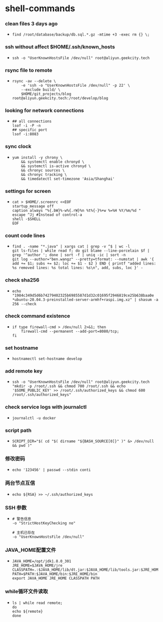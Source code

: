 # shell-commands

### clean files 3 days ago
* ```shell
  find /root/database/backup/db.sql.*.gz -mtime +3 -exec rm {} \;
  ```

### ssh without affect $HOME/.ssh/known_hosts
* ```shell
  ssh -o "UserKnownHostsFile /dev/null" root@aliyun.geekcity.tech
  ```

### rsync file to remote
* ```shell
  rsync -av --delete \
      -e 'ssh -o "UserKnownHostsFile /dev/null" -p 22' \
      --exclude build/ \
      $HOME/git_projects/blog root@aliyun.geekcity.tech:/root/develop/blog
  ```

### looking for network connections
* ```shell
  ## all connections
  lsof -i -P -n
  ## specific port
  lsof -i:8083
  ```

### sync clock
* ```shell
  yum install -y chrony \
      && systemctl enable chronyd \
      && systemctl is-active chronyd \
      && chronyc sources \
      && chronyc tracking \
      && timedatectl set-timezone 'Asia/Shanghai'
  ```

### settings for screen
* ```shell
  cat > $HOME/.screenrc <<EOF
  startup_message off
  caption always "%{.bW}%-w%{.rW}%n %t%{-}%+w %=%H %Y/%m/%d "
  escape ^Jj #Instead of control-a
  shell -$SHELL
  EOF
  ```

### count code lines
* ```shell
  find . -name "*.java" | xargs cat | grep -v ^$ | wc -l
  git ls-files | while read f; do git blame --line-porcelain $f | grep '^author '; done | sort -f | uniq -ic | sort -n
  git log --author="ben.wangz" --pretty=tformat: --numstat | awk '{ add += $1; subs += $2; loc += $1 - $2 } END { printf "added lines: %s removed lines: %s total lines: %s\n", add, subs, loc }' -
  ```

### check sha256
* ```shell
  echo "1984c349d5d6b74279402325b6985587d1d32c01695f2946819ce25b638baa0e *ubuntu-20.04.3-preinstalled-server-armhf+raspi.img.xz" | shasum -a 256 --check
  ```

### check command existence
* ```shell
  if type firewall-cmd > /dev/null 2>&1; then 
      firewall-cmd --permanent --add-port=8080/tcp; 
  fi
  ```

### set hostname
* ```shell
  hostnamectl set-hostname develop
  ```

### add remote key
* ```shell
  ssh -o "UserKnownHostsFile /dev/null" root@aliyun.geekcity.tech "mkdir -p /root/.ssh && chmod 700 /root/.ssh && echo '$SOME_PUBLIC_KEY' >> /root/.ssh/authorized_keys && chmod 600 /root/.ssh/authorized_keys"
  ```

### check service logs with journalctl
* ```shell
  journalctl -u docker
  ```

### script path
* ```shell
  SCRIPT_DIR="$( cd "$( dirname "${BASH_SOURCE[0]}" )" &> /dev/null && pwd )"
  ```

### 修改密码
* ```shell
  echo '123456' | passwd --stdin conti
  ```

### 两台节点互信
* ```shell
  echo ${RSA} >> ~/.ssh/authorized_keys
  ```

### SSH 参数
* ```shell
  # 警告信息
  -o "StrictHostKeyChecking no"
  
  # 主机已存在
  -o "UserKnownHostsFile /dev/null"
  ```

### JAVA_HOME配置文件
* ```shell
  JAVA_HOME=/opt/jdk1.8.0_301
  JRE_HOME=$JAVA_HOME/jre
  CLASSPATH=.:$JAVA_HOME/lib/dt.jar:$JAVA_HOME/lib/tools.jar:$JRE_HOME/lib/rt.jar
  PATH=$PATH:$JAVA_HOME/bin:$JRE_HOME/bin
  export JAVA_HOME JRE_HOME CLASSPATH PATH
  ```

### while循环文件读取
* ```shell
  ls | while read remote;
  do
  echo ${remote}
  done
  ```
